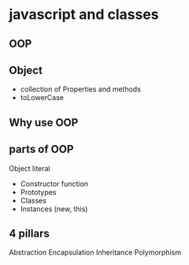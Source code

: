 # javascript and classes
## OOP

## Object
- collection of Properties and methods
- toLowerCase

## Why use OOP

## parts of OOP
Object literal

- Constructor function
- Prototypes
- Classes
- Instances (new, this)


## 4 pillars
Abstraction
Encapsulation
Inheritance
Polymorphism

